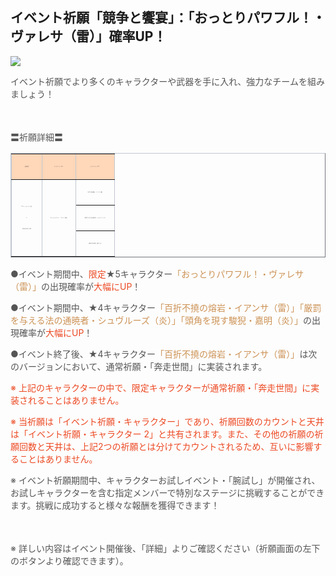 ## イベント祈願「競争と饗宴」：「おっとりパワフル！・ヴァレサ（雷）」確率UP！
<img src="https://sdk.hoyoverse.com/upload/ann/2025/03/11/ffcb0dac0cd430f86a4393355b894ebc_1394880735764566526.jpg">
<p style="white-space: pre-wrap; text-align: left;"><span style="color:rgba(85,85,85,1)">イベント祈願でより多くのキャラクターや武器を手に入れ、強力なチームを組みましょう！</span></p><p style="white-space: pre-wrap; min-height: 1.5em; text-align: left;"></p><p style="white-space: pre-wrap; text-align: left;"><span style="color:rgba(85,85,85,1)">〓祈願詳細〓</span></p><div class="table-wrapper"><table style="border-color:rgb(193, 199, 208);width:100%;border-collapse:collapse;" class="" border="1" cellspacing="0"><colgroup><col style="width: 25.341755444517773%;"><col style="width: 28.20778731026681%;"><col style="width: 32.129725652870746%;"></colgroup><tbody><tr><td data-colwidth="168" style="background-color: rgb(255, 215, 185);"><p style="white-space: pre-wrap; text-align: center;"><span style="color:rgba(85,85,85,1)"><span style="font-size:0.10rem">祈願期間</span></span></p></td><td data-colwidth="187" style="background-color: rgb(255, 215, 185);"><p style="white-space: pre-wrap; text-align: center;"><span style="color:rgba(85,85,85,1)"><span style="font-size:0.10rem">ピックアップ（★5）</span></span></p></td><td data-colwidth="213" style="background-color: rgb(255, 215, 185);"><p style="white-space: pre-wrap; text-align: center;"><span style="color:rgba(85,85,85,1)"><span style="font-size:0.10rem">ピックアップ（★4）</span></span></p></td></tr><tr><td rowspan="3" data-colwidth="168"><p style="white-space: pre-wrap; text-align: center;"><span style="color:rgba(85,85,85,1)"><span style="font-size:0.10rem">5.5バージョンアップ後 </span></span></p><p style="white-space: pre-wrap; text-align: center;"><span style="color:rgba(85,85,85,1)"><span style="font-size:0.10rem">~ </span></span></p><p style="white-space: pre-wrap; text-align: center;"><span style="color:rgba(85,85,85,1)"><span style="font-size:0.10rem"><t class="t_lc" contenteditable="false">2025/04/15 17:59</t></span></span></p></td><td rowspan="3" data-colwidth="187"><p style="white-space: pre-wrap; text-align: center;"><span style="color:rgba(85,85,85,1)"><span style="font-size:0.10rem">「おっとりパワフル！・ヴァレサ（雷）」</span></span></p></td><td data-colwidth="213"><p style="white-space: pre-wrap; text-align: center;"><span style="color:rgba(85,85,85,1)"><span style="font-size:0.10rem">「百折不撓の熔岩・イアンサ（雷）」</span></span></p></td></tr><tr><td data-colwidth="213"><p style="white-space: pre-wrap; text-align: center;"><span style="color:rgba(85,85,85,1)"><span style="font-size:0.10rem">「厳罰を与える法の通暁者・シュヴルーズ（炎）」</span></span></p></td></tr><tr><td data-colwidth="213"><p style="white-space: pre-wrap; text-align: center;"><span style="color:rgba(85,85,85,1)"><span style="font-size:0.10rem">「頭角を現す駿猊・嘉明（炎）」</span></span></p></td></tr></tbody></table></div><p style="white-space: pre-wrap; text-align: left;"><span style="color:rgba(85,85,85,1)">●イベント期間中、</span><span style="color:rgba(236,73,35,1)">限定</span><span style="color:rgba(85,85,85,1)">★5キャラクター</span><span style="color:rgba(204,146,85,1)">「おっとりパワフル！・ヴァレサ（雷）」</span><span style="color:rgba(85,85,85,1)">の出現確率が</span><span style="color:rgba(236,73,35,1)">大幅にUP</span><span style="color:rgba(85,85,85,1)">！</span></p><p style="white-space: pre-wrap; text-align: left;"><span style="color:rgba(85,85,85,1)">●イベント期間中、★4キャラクター</span><span style="color:rgba(204,146,85,1)">「百折不撓の熔岩・イアンサ（雷）」「厳罰を与える法の通暁者・シュヴルーズ（炎）」「頭角を現す駿猊・嘉明（炎）」</span><span style="color:rgba(85,85,85,1)">の出現確率が</span><span style="color:rgba(236,73,35,1)">大幅にUP</span><span style="color:rgba(85,85,85,1)">！</span></p><p style="white-space: pre-wrap; text-align: left;"><span style="color:rgba(85,85,85,1)">●イベント終了後、★4キャラクター</span><span style="color:rgba(204,146,85,1)">「百折不撓の熔岩・イアンサ（雷）」</span><span style="color:rgba(85,85,85,1)">は次のバージョンにおいて、通常祈願・「奔走世間」に実装されます。</span></p><p style="white-space: pre-wrap; text-align: left;"><span style="color:rgba(236,73,35,1)">※ 上記のキャラクターの中で、限定キャラクターが通常祈願・「奔走世間」に実装されることはありません。</span></p><p style="white-space: pre-wrap; text-align: left;"><span style="color:rgba(236,73,35,1)">※ 当祈願は「イベント祈願・キャラクター」であり、祈願回数のカウントと天井は「イベント祈願・キャラクター 2」と共有されます。また、その他の祈願の祈願回数と天井は、上記2つの祈願とは分けてカウントされるため、互いに影響することはありません。</span></p><p style="white-space: pre-wrap; text-align: left;"><span style="color:rgba(85,85,85,1)">※ イベント祈願期間中、キャラクターお試しイベント・「腕試し」が開催され、お試しキャラクターを含む指定メンバーで特別なステージに挑戦することができます。挑戦に成功すると様々な報酬を獲得できます！</span></p><p style="white-space: pre-wrap; min-height: 1.5em; text-align: left;"></p><p style="white-space: pre-wrap; text-align: left;"><span style="color:rgba(85,85,85,1)">※ 詳しい内容はイベント開催後、「詳細」よりご確認ください（祈願画面の左下のボタンより確認できます）。</span></p>
